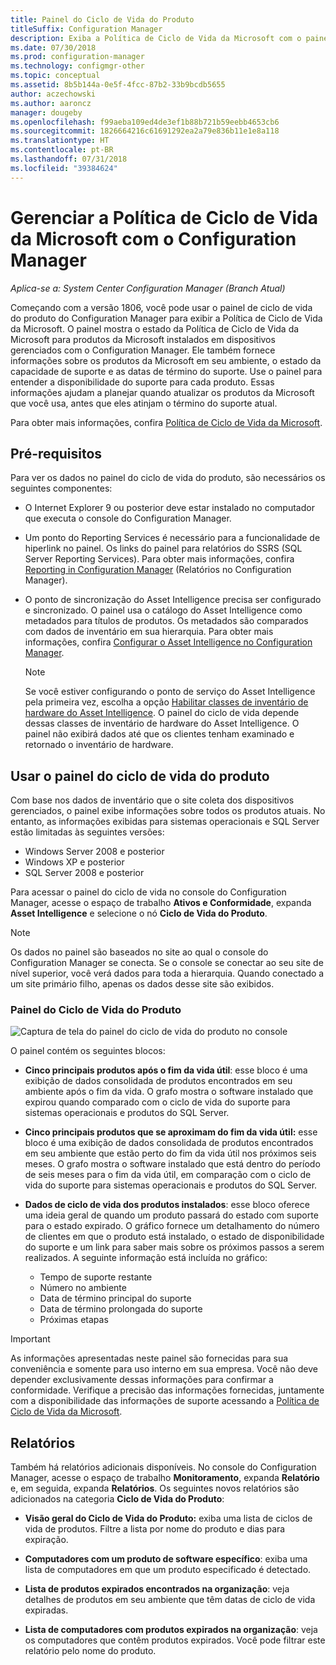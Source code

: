 ```yaml
---
title: Painel do Ciclo de Vida do Produto
titleSuffix: Configuration Manager
description: Exiba a Política de Ciclo de Vida da Microsoft com o painel de ciclo de vida do produto no Configuration Manager.
ms.date: 07/30/2018
ms.prod: configuration-manager
ms.technology: configmgr-other
ms.topic: conceptual
ms.assetid: 8b5b144a-0e5f-4fcc-87b2-33b9bcdb5655
author: aczechowski
ms.author: aaroncz
manager: dougeby
ms.openlocfilehash: f99aeba109ed4de3ef1b88b721b59eebb4653cb6
ms.sourcegitcommit: 1826664216c61691292ea2a79e836b11e1e8a118
ms.translationtype: HT
ms.contentlocale: pt-BR
ms.lasthandoff: 07/31/2018
ms.locfileid: "39384624"
---
```

# <a name="manage-microsoft-lifecycle-policy-with-configuration-manager"></a>Gerenciar a Política de Ciclo de Vida da Microsoft com o Configuration Manager

*Aplica-se a: System Center Configuration Manager (Branch Atual)*

Começando com a versão 1806, você pode usar o painel de ciclo de vida do produto do Configuration Manager para exibir a Política de Ciclo de Vida da Microsoft. O painel mostra o estado da Política de Ciclo de Vida da Microsoft para produtos da Microsoft instalados em dispositivos gerenciados com o Configuration Manager. Ele também fornece informações sobre os produtos da Microsoft em seu ambiente, o estado da capacidade de suporte e as datas de término do suporte. Use o painel para entender a disponibilidade do suporte para cada produto. Essas informações ajudam a planejar quando atualizar os produtos da Microsoft que você usa, antes que eles atinjam o término do suporte atual.  

Para obter mais informações, confira [Política de Ciclo de Vida da Microsoft](https://support.microsoft.com/lifecycle).



## <a name="prerequisites"></a>Pré-requisitos 

 Para ver os dados no painel do ciclo de vida do produto, são necessários os seguintes componentes:  

- O Internet Explorer 9 ou posterior deve estar instalado no computador que executa o console do Configuration Manager.  

- Um ponto do Reporting Services é necessário para a funcionalidade de hiperlink no painel. Os links do painel para relatórios do SSRS (SQL Server Reporting Services). Para obter mais informações, confira [Reporting in Configuration Manager](/sccm/core/servers/manage/reporting) (Relatórios no Configuration Manager).  

- O ponto de sincronização do Asset Intelligence precisa ser configurado e sincronizado. O painel usa o catálogo do Asset Intelligence como metadados para títulos de produtos. Os metadados são comparados com dados de inventário em sua hierarquia. Para obter mais informações, confira [Configurar o Asset Intelligence no Configuration Manager](/sccm/core/clients/manage/asset-intelligence/configuring-asset-intelligence).  

     > [!NOTE]  
     > Se você estiver configurando o ponto de serviço do Asset Intelligence pela primeira vez, escolha a opção [Habilitar classes de inventário de hardware do Asset Intelligence](/sccm/core/clients/manage/asset-intelligence/configuring-asset-intelligence#BKMK_EnableAssetIntelligence). O painel do ciclo de vida depende dessas classes de inventário de hardware do Asset Intelligence. O painel não exibirá dados até que os clientes tenham examinado e retornado o inventário de hardware.  



## <a name="use-the-product-lifecycle-dashboard"></a>Usar o painel do ciclo de vida do produto

Com base nos dados de inventário que o site coleta dos dispositivos gerenciados, o painel exibe informações sobre todos os produtos atuais. No entanto, as informações exibidas para sistemas operacionais e SQL Server estão limitadas às seguintes versões:

- Windows Server 2008 e posterior
- Windows XP e posterior
- SQL Server 2008 e posterior

Para acessar o painel do ciclo de vida no console do Configuration Manager, acesse o espaço de trabalho **Ativos e Conformidade**, expanda **Asset Intelligence** e selecione o nó **Ciclo de Vida do Produto**.

> [!NOTE]  
> Os dados no painel são baseados no site ao qual o console do Configuration Manager se conecta. Se o console se conectar ao seu site de nível superior, você verá dados para toda a hierarquia. Quando conectado a um site primário filho, apenas os dados desse site são exibidos.

### <a name="product-lifecycle-dashboard"></a>Painel do Ciclo de Vida do Produto

![Captura de tela do painel do ciclo de vida do produto no console](media/product-lifecycle-dashboard.png)

O painel contém os seguintes blocos:  

- **Cinco principais produtos após o fim da vida útil**: esse bloco é uma exibição de dados consolidada de produtos encontrados em seu ambiente após o fim da vida. O grafo mostra o software instalado que expirou quando comparado com o ciclo de vida do suporte para sistemas operacionais e produtos do SQL Server.  

- **Cinco principais produtos que se aproximam do fim da vida útil:** esse bloco é uma exibição de dados consolidada de produtos encontrados em seu ambiente que estão perto do fim da vida útil nos próximos seis meses. O grafo mostra o software instalado que está dentro do período de seis meses para o fim da vida útil, em comparação com o ciclo de vida do suporte para sistemas operacionais e produtos do SQL Server.  

- **Dados de ciclo de vida dos produtos instalados**: esse bloco oferece uma ideia geral de quando um produto passará do estado com suporte para o estado expirado. O gráfico fornece um detalhamento do número de clientes em que o produto está instalado, o estado de disponibilidade do suporte e um link para saber mais sobre os próximos passos a serem realizados. A seguinte informação está incluída no gráfico:     
    - Tempo de suporte restante
    - Número no ambiente 
    - Data de término principal do suporte
    - Data de término prolongada do suporte
    - Próximas etapas  

> [!IMPORTANT]  
> As informações apresentadas neste painel são fornecidas para sua conveniência e somente para uso interno em sua empresa. Você não deve depender exclusivamente dessas informações para confirmar a conformidade. Verifique a precisão das informações fornecidas, juntamente com a disponibilidade das informações de suporte acessando a [Política de Ciclo de Vida da Microsoft](https://support.microsoft.com/lifecycle).  



## <a name="reporting"></a>Relatórios

Também há relatórios adicionais disponíveis. No console do Configuration Manager, acesse o espaço de trabalho **Monitoramento**, expanda **Relatório** e, em seguida, expanda **Relatórios**. Os seguintes novos relatórios são adicionados na categoria **Ciclo de Vida do Produto**:  

- **Visão geral do Ciclo de Vida do Produto:** exiba uma lista de ciclos de vida de produtos. Filtre a lista por nome do produto e dias para expiração.  

- **Computadores com um produto de software específico**: exiba uma lista de computadores em que um produto especificado é detectado.  

- **Lista de produtos expirados encontrados na organização**: veja detalhes de produtos em seu ambiente que têm datas de ciclo de vida expiradas.  

- **Lista de computadores com produtos expirados na organização**: veja os computadores que contêm produtos expirados. Você pode filtrar este relatório pelo nome do produto.

